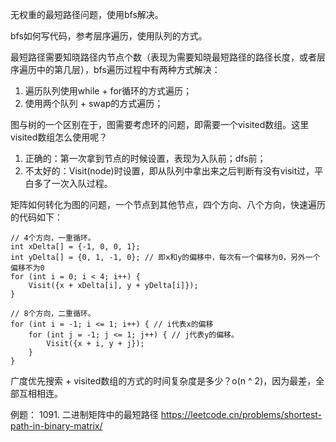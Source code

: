 无权重的最短路径问题，使用bfs解决。

bfs如何写代码，参考层序遍历，使用队列的方式。

最短路径需要知晓路径内节点个数（表现为需要知晓最短路径的路径长度，或者层序遍历中的第几层），bfs遍历过程中有两种方式解决：
1. 遍历队列使用while + for循环的方式遍历；
2. 使用两个队列 + swap的方式遍历；

图与树的一个区别在于，图需要考虑环的问题，即需要一个visited数组。这里visited数组怎么使用呢？
1. 正确的：第一次拿到节点的时候设置，表现为入队前；dfs前；
2. 不太好的：Visit(node)时设置，即从队列中拿出来之后判断有没有visit过，平白多了一次入队过程。

矩阵如何转化为图的问题，一个节点到其他节点，四个方向、八个方向，快速遍历的代码如下：
```
// 4个方向，一重循环。
int xDelta[] = {-1, 0, 0, 1};
int yDelta[] = {0, 1, -1, 0}; // 即x和y的偏移中，每次有一个偏移为0，另外一个偏移不为0
for (int i = 0; i < 4; i++) {
    Visit({x + xDelta[i], y + yDelta[i]});
}

// 8个方向，二重循环。
for (int i = -1; i <= 1; i++) { // i代表x的偏移
    for (int j = -1; j <= 1; j++) { // j代表y的偏移。
        Visit({x + i, y + j}); 
    }
}
```

广度优先搜索 + visited数组的方式的时间复杂度是多少？o(n ^ 2)，因为最差，全部互相相连。

例题：
1091. 二进制矩阵中的最短路径 https://leetcode.cn/problems/shortest-path-in-binary-matrix/